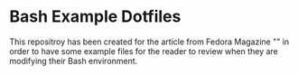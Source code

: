 # Bash Example Dotfiles

This repositroy has been created for the article from Fedora Magazine "" in order to have some example files for the reader to review when they are modifying their Bash environment. 
